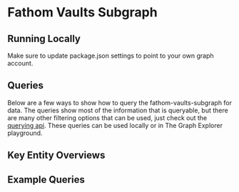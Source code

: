# Fathom Vaults Subgraph

## Running Locally

Make sure to update package.json settings to point to your own graph account.

## Queries

Below are a few ways to show how to query the fathom-vaults-subgraph for data. The queries show most of the information that is queryable, but there are many other filtering options that can be used, just check out the [querying api](https://thegraph.com/docs/graphql-api). These queries can be used locally or in The Graph Explorer playground.

## Key Entity Overviews

## Example Queries

